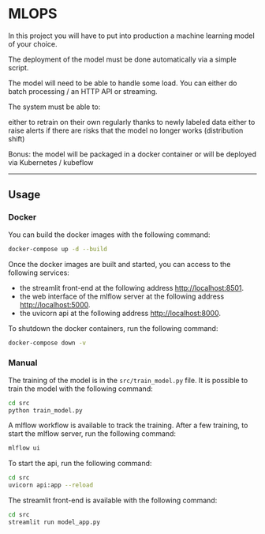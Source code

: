 # MLOPS

In this project you will have to put into production a machine learning model of your choice.

The deployment of the model must be done automatically via a simple script.

The model will need to be able to handle some load. You can either do batch processing / an HTTP API or streaming.

The system must be able to:

either to retrain on their own regularly thanks to newly labeled data
either to raise alerts if there are risks that the model no longer works (distribution shift)

Bonus: the model will be packaged in a docker container or will be deployed via Kubernetes / kubeflow

---

## Usage

### Docker

You can build the docker images with the following command:

```bash
docker-compose up -d --build
```

Once the docker images are built and started, you can access to the following services:
- the streamlit front-end at the following address [http://localhost:8501](http://localhost:8501).
- the web interface of the mlflow server at the following address [http://localhost:5000](http://localhost:5000).
- the uvicorn api at the following address [http://localhost:8000](http://localhost:8000).

To shutdown the docker containers, run the following command:

```bash
docker-compose down -v
```

### Manual

The training of the model is in the `src/train_model.py` file. It is possible to train the model with the following command:

```bash
cd src
python train_model.py
```

A mlflow workflow is available to track the training. After a few training, to start the mlflow server, run the following command:

```bash
mlflow ui
```

To start the api, run the following command:

```bash
cd src
uvicorn api:app --reload
```

The streamlit front-end is available with the following command:

```bash
cd src
streamlit run model_app.py
```